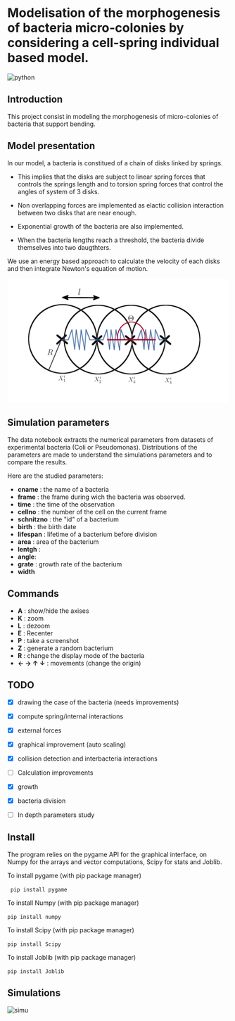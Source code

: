 # Modelisation of the morphogenesis of bacteria micro-colonies by considering a cell-spring individual based model. 

![python](https://img.shields.io/badge/langage-Python-yellow)

## Introduction 

This project consist in modeling the morphogenesis of micro-colonies of bacteria that support bending.

## Model presentation

In our model, a bacteria is constitued of a chain of disks linked by springs.
- This implies that the disks are subject to linear spring forces that controls the springs length and to torsion spring forces that control the angles of system of 3 disks. 

- Non overlapping forces are implemented as elactic collision interaction between two disks that are near enough.

- Exponential growth of the bacteria are also implemented.

- When the bacteria lengths reach a threshold, the bacteria divide themselves into two daugthters.

We use an energy based approach to calculate the velocity of each disks and then integrate Newton's equation of motion.

![model](https://github.com/Rudiio/Images-factory/blob/main/model.png)

## Simulation parameters

The data notebook extracts the numerical parameters from datasets of experimental bacteria (Coli or Pseudomonas).
Distributions of the parameters are made to understand the simulations parameters and to compare the results.

Here are the studied parameters:
- **cname** : the name of a bacteria
- **frame** : the frame during wich the bacteria was observed.
- **time** : the time of the observation
- **cellno** : the number of the cell on the current frame
- **schnitzno** : the "id" of a bacterium
- **birth** : the birth date
- **lifespan** : lifetime of a bacterium before division
- **area** : area of the bacterium
- **lentgh** :
- **angle**:
- **grate** : growth rate of the bacterium
- **width** 


## Commands

- **A** : show/hide the axises
- **K** : zoom
- **L** : dezoom
- **E** : Recenter
- **P** : take a screenshot
- **Z** : generate a random bacterium
- **R** : change the display mode of the bacteria
- **← → ↑ ↓** : movements (change the origin)

## TODO

- [X] drawing the case of the bacteria (needs improvements)
- [X] compute spring/internal interactions
- [X] external forces 
- [X] graphical improvement (auto scaling)
- [X] collision detection and interbacteria interactions
- [ ] Calculation improvements
- [X] growth
- [X] bacteria division
- [ ] In depth parameters study


## Install

The program relies on the pygame API for the graphical interface, on Numpy for the arrays and vector computations, Scipy for stats and Joblib.

To install pygame (with pip package manager)

``` pip install pygame```

To install Numpy (with pip package manager)

``` pip install numpy ```

To install Scipy (with pip package manager)

``` pip install Scipy ```

To install Joblib (with pip package manager)

``` pip install Joblib ```

## Simulations

![simu](https://github.com/Rudiio/Images-factory/blob/main/bacteria3.png)